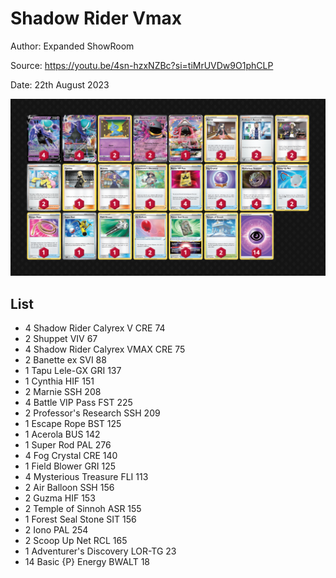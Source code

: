 # Shadow Rider Vmax

Author: Expanded ShowRoom

Source: <https://youtu.be/4sn-hzxNZBc?si=tiMrUVDw9O1phCLP>

Date: 22th August 2023

![decklist](../../images/OBF/Shadow%20Rider%20Vmax/1-%20Shadow%20Rider%20Vmax.png)

## List

* 4 Shadow Rider Calyrex V CRE 74
* 2 Shuppet VIV 67
* 4 Shadow Rider Calyrex VMAX CRE 75
* 2 Banette ex SVI 88
* 1 Tapu Lele-GX GRI 137
* 1 Cynthia HIF 151
* 2 Marnie SSH 208
* 4 Battle VIP Pass FST 225
* 2 Professor's Research SSH 209
* 1 Escape Rope BST 125
* 1 Acerola BUS 142
* 1 Super Rod PAL 276
* 4 Fog Crystal CRE 140
* 1 Field Blower GRI 125
* 4 Mysterious Treasure FLI 113
* 2 Air Balloon SSH 156
* 2 Guzma HIF 153
* 2 Temple of Sinnoh ASR 155
* 1 Forest Seal Stone SIT 156
* 2 Iono PAL 254
* 2 Scoop Up Net RCL 165
* 1 Adventurer's Discovery LOR-TG 23
* 14 Basic {P} Energy BWALT 18
